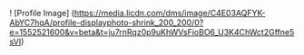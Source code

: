 ! [Profile Image] (https://media.licdn.com/dms/image/C4E03AQFYK-AbYC7hqA/profile-displayphoto-shrink_200_200/0?e=1552521600&v=beta&t=ju7rnRqz0p9uKhWVsFioBO6_U3K4ChWct2Gffne5sVI)
